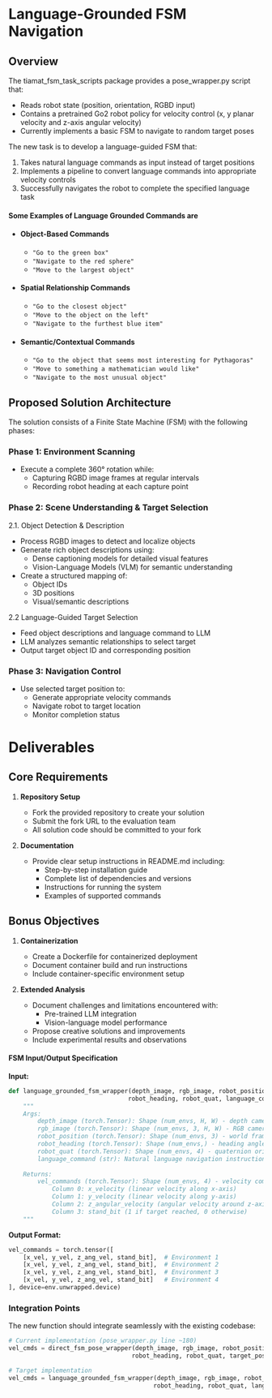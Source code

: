 # Language-Grounded FSM Navigation

## Overview
The tiamat_fsm_task_scripts package provides a pose_wrapper.py script that:
- Reads robot state (position, orientation, RGBD input)
- Contains a pretrained Go2 robot policy for velocity control (x, y planar velocity and z-axis angular velocity)
- Currently implements a basic FSM to navigate to random target poses

The new task is to develop a language-guided FSM that:
1. Takes natural language commands as input instead of target positions
2. Implements a pipeline to convert language commands into appropriate velocity controls
3. Successfully navigates the robot to complete the specified language task


#### Some Examples of Language Grounded Commands are
- #### Object-Based Commands
    - `"Go to the green box"`
    - `"Navigate to the red sphere"`
    - `"Move to the largest object"`

- #### Spatial Relationship Commands  
    - `"Go to the closest object"`
    - `"Move to the object on the left"`
    - `"Navigate to the furthest blue item"`

- #### Semantic/Contextual Commands
    - `"Go to the object that seems most interesting for Pythagoras"`
    - `"Move to something a mathematician would like"`
    - `"Navigate to the most unusual object"`



## Proposed Solution Architecture

The solution consists of a Finite State Machine (FSM) with the following phases:

### Phase 1: Environment Scanning
- Execute a complete 360° rotation while:
  - Capturing RGBD image frames at regular intervals
  - Recording robot heading at each capture point

### Phase 2: Scene Understanding & Target Selection
2.1. Object Detection & Description
   - Process RGBD images to detect and localize objects
   - Generate rich object descriptions using:
     - Dense captioning models for detailed visual features
     - Vision-Language Models (VLM) for semantic understanding
   - Create a structured mapping of:
     - Object IDs
     - 3D positions
     - Visual/semantic descriptions

2.2 Language-Guided Target Selection  
   - Feed object descriptions and language command to LLM
   - LLM analyzes semantic relationships to select target
   - Output target object ID and corresponding position

### Phase 3: Navigation Control
- Use selected target position to:
  - Generate appropriate velocity commands
  - Navigate robot to target location
  - Monitor completion status

# Deliverables

## Core Requirements
1. **Repository Setup**
   - Fork the provided repository to create your solution
   - Submit the fork URL to the evaluation team
   - All solution code should be committed to your fork

2. **Documentation**
   - Provide clear setup instructions in README.md including:
     - Step-by-step installation guide
     - Complete list of dependencies and versions
     - Instructions for running the system
     - Examples of supported commands

## Bonus Objectives 
1. **Containerization**
   - Create a Dockerfile for containerized deployment
   - Document container build and run instructions
   - Include container-specific environment setup

2. **Extended Analysis**
   - Document challenges and limitations encountered with:
     - Pre-trained LLM integration
     - Vision-language model performance
   - Propose creative solutions and improvements
   - Include experimental results and observations



#### FSM Input/Output Specification

**Input:**
```python
def language_grounded_fsm_wrapper(depth_image, rgb_image, robot_position, 
                                 robot_heading, robot_quat, language_command):
    """
    Args:
        depth_image (torch.Tensor): Shape (num_envs, H, W) - depth camera data
        rgb_image (torch.Tensor): Shape (num_envs, 3, H, W) - RGB camera data  
        robot_position (torch.Tensor): Shape (num_envs, 3) - world frame position
        robot_heading (torch.Tensor): Shape (num_envs,) - heading angle
        robot_quat (torch.Tensor): Shape (num_envs, 4) - quaternion orientation
        language_command (str): Natural language navigation instruction
    
    Returns:
        vel_commands (torch.Tensor): Shape (num_envs, 4) - velocity commands
            Column 0: x_velocity (linear velocity along x-axis)
            Column 1: y_velocity (linear velocity along y-axis) 
            Column 2: z_angular_velocity (angular velocity around z-axis)
            Column 3: stand_bit (1 if target reached, 0 otherwise)
    """
```

**Output Format:**
```python
vel_commands = torch.tensor([
    [x_vel, y_vel, z_ang_vel, stand_bit],  # Environment 1
    [x_vel, y_vel, z_ang_vel, stand_bit],  # Environment 2
    [x_vel, y_vel, z_ang_vel, stand_bit],  # Environment 3
    [x_vel, y_vel, z_ang_vel, stand_bit]   # Environment 4
], device=env.unwrapped.device)
```

### Integration Points

The new function should integrate seamlessly with the existing codebase:

```python
# Current implementation (pose_wrapper.py line ~180)
vel_cmds = direct_fsm_pose_wrapper(depth_image, rgb_image, robot_position, 
                                  robot_heading, robot_quat, target_pose)

# Target implementation  
vel_cmds = language_grounded_fsm_wrapper(depth_image, rgb_image, robot_position,
                                        robot_heading, robot_quat, language_command)
```


